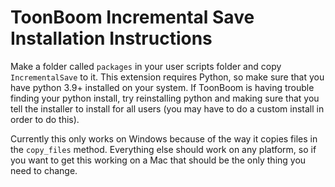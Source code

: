 # ToonBoom Incremental Save Installation Instructions

Make a folder called `packages` in your user scripts folder and copy `IncrementalSave` to it. This extension requires Python, so make sure that you have python 3.9+ installed on your system. If ToonBoom is having trouble finding your python install, try reinstalling python and making sure that you tell the installer to install for all users (you may have to do a custom install in order to do this).

Currently this only works on Windows because of the way it copies files in the `copy_files` method. Everything else should work on any platform, so if you want to get this working on a Mac that should be the only thing you need to change.